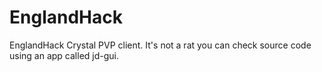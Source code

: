 # EnglandHack
EnglandHack Crystal PVP client. It's not a rat you can check source code using an app called jd-gui. 
